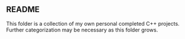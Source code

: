**README**
-----------

This folder is a collection of my own personal completed C++ projects. Further categorization may be necessary as this folder grows. 
